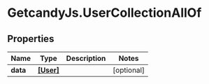 # GetcandyJs.UserCollectionAllOf

## Properties

Name | Type | Description | Notes
------------ | ------------- | ------------- | -------------
**data** | [**[User]**](User.md) |  | [optional] 


